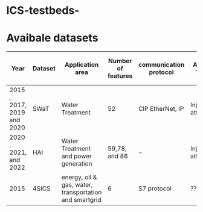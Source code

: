 # ICS-testbeds-

# Avaibale datasets

Year  | Dataset  | Application area  | Number of features  |communication protocol| Attack Type  | Data Size  | Data format (Mega Byte)  | Data set URL  
--- | --- | --- | --- |--- |--- |--- |--- |--- 
2015 , 2017, 2019 and 2020 | SWaT  | Water Treatment  | 52  | CIP EtherNet, IP| Injection attack  | 285 | CSV | https://itrust.sutd.edu.sg/itrust-labs_datasets/dataset_info/ 
2020 , 2021, and 2022|  HAI  | Water Treatment and power generation | 59,78, and 86  | - | Injection attack  | 181, 205, and 196 | CSV | https://www.usenix.org/conference/cset20/presentation/shin  
2015|  4SICS  | energy, oil & gas, water, transportation and smartgrid | 6 | S7 protocol| ??  | 24, 134, and 200 | pcap | https://www.netresec.com/?page=PCAP4SICS 








